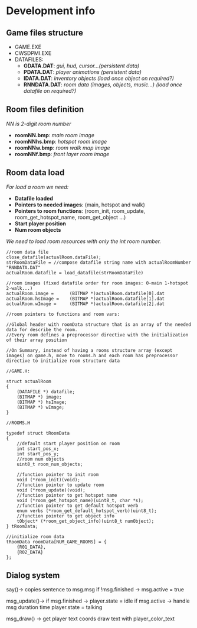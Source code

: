 # Development info

## Game files structure

* GAME.EXE
* CWSDPMI.EXE
* DATAFILES:
	* **GDATA.DAT**: *gui, hud, cursor...(persistent data)*
	* **PDATA.DAT**: *player animations (persistent data)*
	* **IDATA.DAT**: *inventory objects (load once object on required?)*
	* **RNNDATA.DAT**: *room data (images, objects, music...) (load once datafile on required?)*
	
## Room files definition

*NN is 2-digit room number*

* **roomNN.bmp**: *main room image*
* **roomNNhs.bmp**: *hotspot room image*
* **roomNNw.bmp**: *room walk map image*
* **roomNNf.bmp**: *front layer room image*

## Room data load

*For load a room we need:*
	
* **Datafile loaded**
* **Pointers to needed images**: (main, hotspot and walk)
* **Pointers to room functions**: (room_init, room_update, room_get_hotspot_name, room_get_object ...)
* **Start player position**
* **Num room objects**

*We need to load room resources with only the int room number.*

```
//room data file
close_datafile(actualRoom.dataFile);
strRoomDataFile = //compose datafile string name with actualRoomNumber "RNNDATA.DAT"
actualRoom.datafile = load_datafile(strRoomDataFile)

//room images (fixed datafile order for room images: 0-main 1-hotspot 2-walk...)
actualRoom.image = 		(BITMAP *)actualRoom.datafile[0].dat
actualRoom.hsImage = 	(BITMAP *)actualRoom.datafile[1].dat
actualRoom.wImage = 	(BITMAP *)actualRoom.datafile[2].dat

//room pointers to functions and room vars:

//Global header with roomData structure that is an array of the needed data for describe the room.
//Every room defines a preprocessor directive with the initialization of their array position

//On Summary, instead of having a rooms structure array (except images) on game.h, move to rooms.h and each room has preprocessor directive to initialize room structure data

//GAME.H:

struct actualRoom
{
	(DATAFILE *) datafile;
	(BITMAP *) image;
	(BITMAP *) hsImage;
	(BITMAP *) wImage;
}

//ROOMS.H

typedef struct tRoomData
{
    //default start player position on room
    int start_pos_x;
    int start_pos_y;
    //room num objects
    uint8_t room_num_objects;
    
    //function pointer to init room
    void (*room_init)(void);
    //function pointer to update room
    void (*room_update)(void);
    //function pointer to get hotspot name
    void (*room_get_hotspot_name)(uint8_t, char *s);
    //function pointer to get default hotspot verb
    enum verbs (*room_get_default_hotspot_verb)(uint8_t);
    //function pointer to get object info
    tObject* (*room_get_object_info)(uint8_t numObject);
} tRoomData;

//initialize room data
tRoomData roomData[NUM_GAME_ROOMS] = {
    {R01_DATA},
    {R02_DATA}
};

```
## Dialog system

say()->         copies sentence to msg.msg
                if !msg.finished -> msg.active = true 

msg_update()->  if msg.finished -> player.state = idle
                if msg.active ->    handle msg duration time
                                    player.state = talking

msg_draw() ->   get player text coords
                draw text with player_color_text


